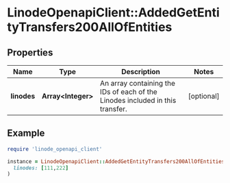 # LinodeOpenapiClient::AddedGetEntityTransfers200AllOfEntities

## Properties

| Name | Type | Description | Notes |
| ---- | ---- | ----------- | ----- |
| **linodes** | **Array&lt;Integer&gt;** | An array containing the IDs of each of the Linodes included in this transfer. | [optional] |

## Example

```ruby
require 'linode_openapi_client'

instance = LinodeOpenapiClient::AddedGetEntityTransfers200AllOfEntities.new(
  linodes: [111,222]
)
```

